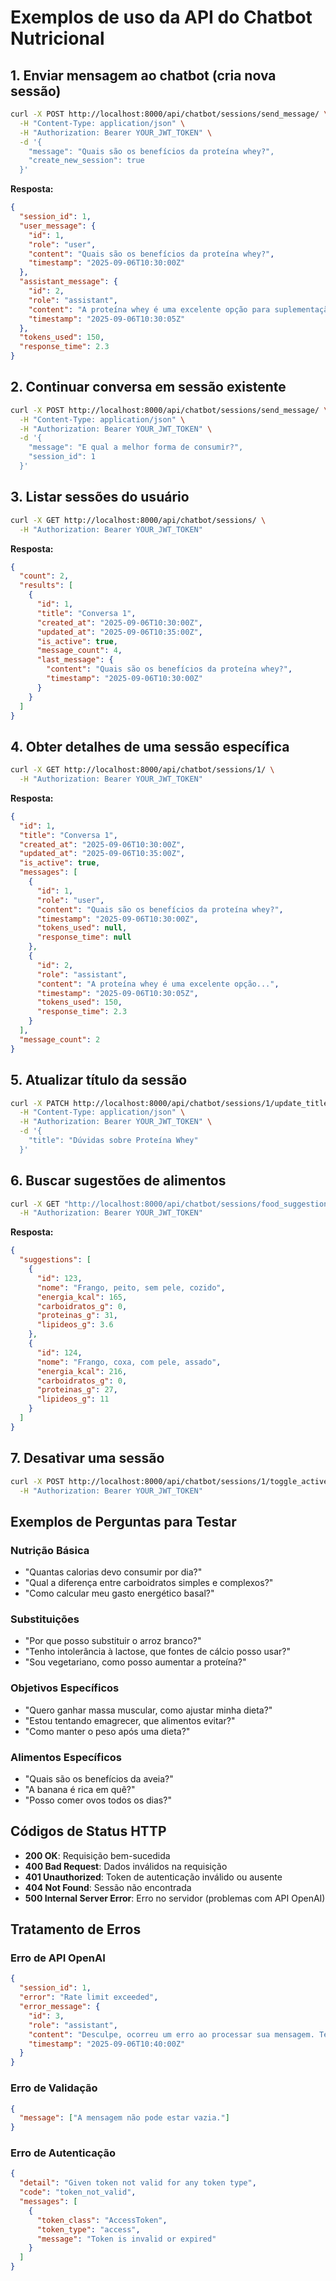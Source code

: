 # Exemplos de uso da API do Chatbot Nutricional

## 1. Enviar mensagem ao chatbot (cria nova sessão)

```bash
curl -X POST http://localhost:8000/api/chatbot/sessions/send_message/ \
  -H "Content-Type: application/json" \
  -H "Authorization: Bearer YOUR_JWT_TOKEN" \
  -d '{
    "message": "Quais são os benefícios da proteína whey?",
    "create_new_session": true
  }'
```

**Resposta:**
```json
{
  "session_id": 1,
  "user_message": {
    "id": 1,
    "role": "user",
    "content": "Quais são os benefícios da proteína whey?",
    "timestamp": "2025-09-06T10:30:00Z"
  },
  "assistant_message": {
    "id": 2,
    "role": "assistant",
    "content": "A proteína whey é uma excelente opção para suplementação proteica...",
    "timestamp": "2025-09-06T10:30:05Z"
  },
  "tokens_used": 150,
  "response_time": 2.3
}
```

## 2. Continuar conversa em sessão existente

```bash
curl -X POST http://localhost:8000/api/chatbot/sessions/send_message/ \
  -H "Content-Type: application/json" \
  -H "Authorization: Bearer YOUR_JWT_TOKEN" \
  -d '{
    "message": "E qual a melhor forma de consumir?",
    "session_id": 1
  }'
```

## 3. Listar sessões do usuário

```bash
curl -X GET http://localhost:8000/api/chatbot/sessions/ \
  -H "Authorization: Bearer YOUR_JWT_TOKEN"
```

**Resposta:**
```json
{
  "count": 2,
  "results": [
    {
      "id": 1,
      "title": "Conversa 1",
      "created_at": "2025-09-06T10:30:00Z",
      "updated_at": "2025-09-06T10:35:00Z",
      "is_active": true,
      "message_count": 4,
      "last_message": {
        "content": "Quais são os benefícios da proteína whey?",
        "timestamp": "2025-09-06T10:30:00Z"
      }
    }
  ]
}
```

## 4. Obter detalhes de uma sessão específica

```bash
curl -X GET http://localhost:8000/api/chatbot/sessions/1/ \
  -H "Authorization: Bearer YOUR_JWT_TOKEN"
```

**Resposta:**
```json
{
  "id": 1,
  "title": "Conversa 1",
  "created_at": "2025-09-06T10:30:00Z",
  "updated_at": "2025-09-06T10:35:00Z",
  "is_active": true,
  "messages": [
    {
      "id": 1,
      "role": "user",
      "content": "Quais são os benefícios da proteína whey?",
      "timestamp": "2025-09-06T10:30:00Z",
      "tokens_used": null,
      "response_time": null
    },
    {
      "id": 2,
      "role": "assistant",
      "content": "A proteína whey é uma excelente opção...",
      "timestamp": "2025-09-06T10:30:05Z",
      "tokens_used": 150,
      "response_time": 2.3
    }
  ],
  "message_count": 2
}
```

## 5. Atualizar título da sessão

```bash
curl -X PATCH http://localhost:8000/api/chatbot/sessions/1/update_title/ \
  -H "Content-Type: application/json" \
  -H "Authorization: Bearer YOUR_JWT_TOKEN" \
  -d '{
    "title": "Dúvidas sobre Proteína Whey"
  }'
```

## 6. Buscar sugestões de alimentos

```bash
curl -X GET "http://localhost:8000/api/chatbot/sessions/food_suggestions/?q=frango" \
  -H "Authorization: Bearer YOUR_JWT_TOKEN"
```

**Resposta:**
```json
{
  "suggestions": [
    {
      "id": 123,
      "nome": "Frango, peito, sem pele, cozido",
      "energia_kcal": 165,
      "carboidratos_g": 0,
      "proteinas_g": 31,
      "lipideos_g": 3.6
    },
    {
      "id": 124,
      "nome": "Frango, coxa, com pele, assado",
      "energia_kcal": 216,
      "carboidratos_g": 0,
      "proteinas_g": 27,
      "lipideos_g": 11
    }
  ]
}
```

## 7. Desativar uma sessão

```bash
curl -X POST http://localhost:8000/api/chatbot/sessions/1/toggle_active/ \
  -H "Authorization: Bearer YOUR_JWT_TOKEN"
```

## Exemplos de Perguntas para Testar

### Nutrição Básica
- "Quantas calorias devo consumir por dia?"
- "Qual a diferença entre carboidratos simples e complexos?"
- "Como calcular meu gasto energético basal?"

### Substituições
- "Por que posso substituir o arroz branco?"
- "Tenho intolerância à lactose, que fontes de cálcio posso usar?"
- "Sou vegetariano, como posso aumentar a proteína?"

### Objetivos Específicos
- "Quero ganhar massa muscular, como ajustar minha dieta?"
- "Estou tentando emagrecer, que alimentos evitar?"
- "Como manter o peso após uma dieta?"

### Alimentos Específicos
- "Quais são os benefícios da aveia?"
- "A banana é rica em quê?"
- "Posso comer ovos todos os dias?"

## Códigos de Status HTTP

- **200 OK**: Requisição bem-sucedida
- **400 Bad Request**: Dados inválidos na requisição
- **401 Unauthorized**: Token de autenticação inválido ou ausente
- **404 Not Found**: Sessão não encontrada
- **500 Internal Server Error**: Erro no servidor (problemas com API OpenAI)

## Tratamento de Erros

### Erro de API OpenAI
```json
{
  "session_id": 1,
  "error": "Rate limit exceeded",
  "error_message": {
    "id": 3,
    "role": "assistant",
    "content": "Desculpe, ocorreu um erro ao processar sua mensagem. Tente novamente em alguns instantes.",
    "timestamp": "2025-09-06T10:40:00Z"
  }
}
```

### Erro de Validação
```json
{
  "message": ["A mensagem não pode estar vazia."]
}
```

### Erro de Autenticação
```json
{
  "detail": "Given token not valid for any token type",
  "code": "token_not_valid",
  "messages": [
    {
      "token_class": "AccessToken",
      "token_type": "access",
      "message": "Token is invalid or expired"
    }
  ]
}
```

